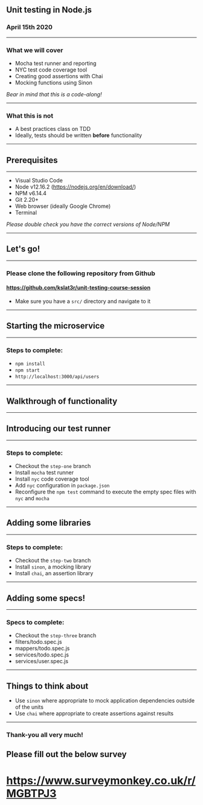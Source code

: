 ## Unit testing in Node.js

### April 15th 2020

---

### What we will cover

* Mocha test runner and reporting
* NYC test code coverage tool
* Creating good assertions with Chai
* Mocking functions using Sinon

*Bear in mind that this is a code-along!*

---

### What this is not

* A best practices class on TDD
* Ideally, tests should be written **before** functionality

---

## Prerequisites

---

* Visual Studio Code
* Node v12.16.2 (https://nodejs.org/en/download/)
* NPM v6.14.4
* Git 2.20+
* Web browser (ideally Google Chrome)
* Terminal

*Please double check you have the correct versions of Node/NPM*

---

## Let's go!

---

### Please clone the following repository from Github

#### https://github.com/kslat3r/unit-testing-course-session

* Make sure you have a `src/` directory and navigate to it

---

## Starting the microservice

---

### Steps to complete:

* `npm install`
* `npm start`
* `http://localhost:3000/api/users`

---

## Walkthrough of functionality

---

## Introducing our test runner

---

### Steps to complete:

* Checkout the `step-one` branch
* Install `mocha` test runner
* Install `nyc` code coverage tool
* Add `nyc` configuration in `package.json`
* Reconfigure the `npm test` command to execute the empty spec files with `nyc` and `mocha`

---

## Adding some libraries

---

### Steps to complete:

* Checkout the `step-two` branch
* Install `sinon`, a mocking library
* Install `chai`, an assertion library

---

## Adding some specs!

---

### Specs to complete:

* Checkout the `step-three` branch
* filters/todo.spec.js
* mappers/todo.spec.js
* services/todo.spec.js
* services/user.spec.js

---

## Things to think about

* Use `sinon` where appropriate to mock application dependencies outside of the units
* Use `chai` where appropriate to create assertions against results

---

### Thank-you all very much!

## Please fill out the below survey

# https://www.surveymonkey.co.uk/r/MGBTPJ3
